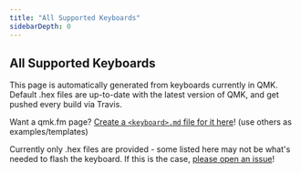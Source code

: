 ```yaml
---
title: "All Supported Keyboards"
sidebarDepth: 0
---
```


## All Supported Keyboards

This page is automatically generated from keyboards currently in QMK. Default .hex files are up-to-date with the latest version of QMK, and get pushed every build via Travis.

Want a qmk.fm page? [Create a `<keyboard>.md` file for it here](https://github.com/qmk/qmk.fm/tree/gh-pages/_pages/keyboards)! (use others as examples/templates)

Currently only .hex files are provided - some listed here may not be what's needed to flash the keyboard. If this is the case, [please open an issue](https://github.com/qmk/qmk.fm/issues)!

<script>
import SearchBox from '@SearchBox'
import { KEYBOARDS } from '@dynamic/constants'

export default {
  data() {
    return {
      keyboards: KEYBOARDS
    }
  },
  components: { SearchBox }
}
</script>

<template>
<div>
<SearchBox/>

<table>
  <thead>
    <tr><th>qmk.fm page</th> <th>QMK Folder</th> <th>Default Firmware</th></tr>
  </thead>
  <tbody>
    <tr v-for="keyboard in keyboards"">
      <td><router-link :to="'/keyboards/' + keyboard + '.html'">{{ keyboard }}</router-link></td>
      <td><a :href="'https://github.com/qmk/qmk_firmware/tree/master/keyboards/' + keyboard">→</a></td>
      <td><router-link :to="'/compiled/' + keyboard + '_default.hex'">↓</router-link></td>
    </tr>
  </tbody>
</table>

</div>
</template>